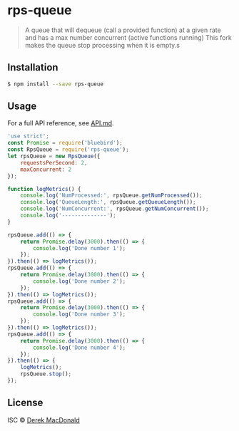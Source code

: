 # rps-queue

> A queue that will dequeue (call a provided function) at a given rate and has a max number concurrent (active functions running)
> This fork makes the queue stop processing when it is empty.s

## Installation

```sh
$ npm install --save rps-queue
```

## Usage

For a full API reference, see [API.md](https://github.com/MoronixProduct3/rps-queue/blob/master/API.md).

```js
'use strict';
const Promise = require('bluebird');
const RpsQueue = require('rps-queue');
let rpsQueue = new RpsQueue({
	requestsPerSecond: 2,
	maxConcurrent: 2
});

function logMetrics() {
	console.log('NumProcessed:', rpsQueue.getNumProcessed());
	console.log('QueueLength:', rpsQueue.getQueueLength());
	console.log('NumConcurrent:', rpsQueue.getNumConcurrent());
	console.log('--------------');
}

rpsQueue.add(() => {
	return Promise.delay(3000).then(() => {
		console.log('Done number 1');
	});
}).then(() => logMetrics());
rpsQueue.add(() => {
	return Promise.delay(3000).then(() => {
		console.log('Done number 2');
	});
}).then(() => logMetrics());
rpsQueue.add(() => {
	return Promise.delay(3000).then(() => {
		console.log('Done number 3');
	});
}).then(() => logMetrics());
rpsQueue.add(() => {
	return Promise.delay(3000).then(() => {
		console.log('Done number 4');
	});
}).then(() => {
	logMetrics();
	rpsQueue.stop();
});

```

## License

ISC © [Derek MacDonald]()
